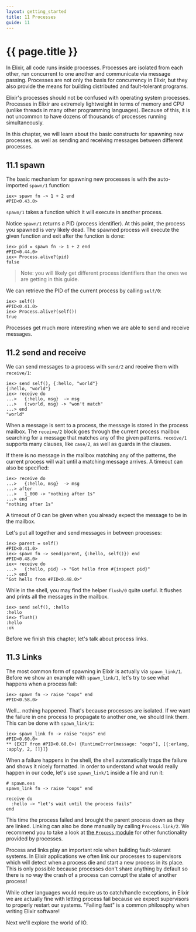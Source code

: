 ```yaml
---
layout: getting_started
title: 11 Processes
guide: 11
---
```


# {{ page.title }}

In Elixir, all code runs inside processes. Processes are isolated from each other, run concurrent to one another and communicate via message passing. Processes are not only the basis for concurrency in Elixir, but they also provide the means for building distributed and fault-tolerant programs.

Elixir's processes should not be confused with operating system processes. Processes in Elixir are extremely lightweight in terms of memory and CPU (unlike threads in many other programming languages). Because of this, it is not uncommon to have dozens of thousands of processes running simultaneously.

In this chapter, we will learn about the basic constructs for spawning new processes, as well as sending and receiving messages between different processes.

## 11.1 spawn

The basic mechanism for spawning new processes is with the auto-imported `spawn/1` function:

```iex
iex> spawn fn -> 1 + 2 end
#PID<0.43.0>
```

`spawn/1` takes a function which it will execute in another process.

Notice `spawn/1` returns a PID (process identifier). At this point, the process you spawned is very likely dead. The spawned process will execute the given function and exit after the function is done:

```iex
iex> pid = spawn fn -> 1 + 2 end
#PID<0.44.0>
iex> Process.alive?(pid)
false
```

> Note: you will likely get different process identifiers than the ones we are getting in this guide.

We can retrieve the PID of the current process by calling `self/0`:

```iex
iex> self()
#PID<0.41.0>
iex> Process.alive?(self())
true
```

Processes get much more interesting when we are able to send and receive messages.

## 11.2 send and receive

We can send messages to a process with `send/2` and receive them with `receive/1`:

```iex
iex> send self(), {:hello, "world"}
{:hello, "world"}
iex> receive do
...>   {:hello, msg}  -> msg
...>   {:world, msg} -> "won't match"
...> end
"world"
```

When a message is sent to a process, the message is stored in the process mailbox. The `receive/2` block goes through the current process mailbox searching for a message that matches any of the given patterns. `receive/1` supports many clauses, like `case/2`, as well as guards in the clauses.

If there is no message in the mailbox matching any of the patterns, the current process will wait until a matching message arrives. A timeout can also be specified:

```iex
iex> receive do
...>   {:hello, msg}  -> msg
...> after
...>   1_000 -> "nothing after 1s"
...> end
"nothing after 1s"
```

A timeout of 0 can be given when you already expect the message to be in the mailbox.

Let's put all together and send messages in between processes:

```iex
iex> parent = self()
#PID<0.41.0>
iex> spawn fn -> send(parent, {:hello, self()}) end
#PID<0.48.0>
iex> receive do
...>   {:hello, pid} -> "Got hello from #{inspect pid}"
...> end
"Got hello from #PID<0.48.0>"
```

While in the shell, you may find the helper `flush/0` quite useful. It flushes and prints all the messages in the mailbox.

```iex
iex> send self(), :hello
:hello
iex> flush()
:hello
:ok
```

Before we finish this chapter, let's talk about process links.

## 11.3 Links

The most common form of spawning in Elixir is actually via `spawn_link/1`. Before we show an example with `spawn_link/1`, let's try to see what happens when a process fail:

```iex
iex> spawn fn -> raise "oops" end
#PID<0.58.0>
```

Well... nothing happened. That's because processes are isolated. If we want the failure in one process to propagate to another one, we should link them. This can be done with `spawn_link/1`:

```iex
iex> spawn_link fn -> raise "oops" end
#PID<0.60.0>
** (EXIT from #PID<0.60.0>) {RuntimeError[message: "oops"], [{:erlang, :apply, 2, []}]}
```

When a failure happens in the shell, the shell automatically traps the failure and shows it nicely formatted. In order to understand what would really happen in our code, let's use `spawn_link/1` inside a file and run it:

```iex
# spawn.exs
spawn_link fn -> raise "oops" end

receive do
  :hello -> "let's wait until the process fails"
end
```

This time the process failed and brought the parent process down as they are linked. Linking can also be done manually by calling `Process.link/2`. We recommend you to take a look at [the `Process` module](/docs/stable/Process.html) for other functionality provided by processes.

Process and links play an important role when building fault-tolerant systems. In Elixir applications we often link our processes to supervisors which will detect when a process die and start a new process in its place. This is only possible because processes don't share anything by default so there is no way the crash of a process can corrupt the state of another process!

While other languages would require us to catch/handle exceptions, in Elixir we are actually fine with letting process fail because we expect supervisors to properly restart our systems. "Failing fast" is a common philosophy when writing Elixir software!

Next we'll explore the world of IO.
